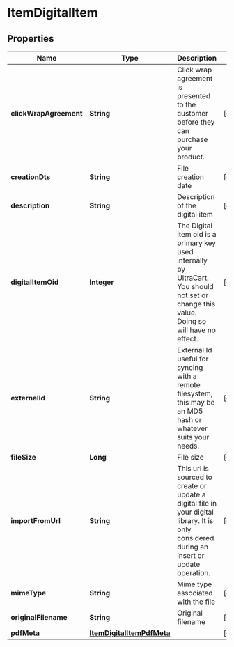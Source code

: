 
# ItemDigitalItem

## Properties
Name | Type | Description | Notes
------------ | ------------- | ------------- | -------------
**clickWrapAgreement** | **String** | Click wrap agreement is presented to the customer before they can purchase your product. |  [optional]
**creationDts** | **String** | File creation date |  [optional]
**description** | **String** | Description of the digital item |  [optional]
**digitalItemOid** | **Integer** | The Digital item oid is a primary key used internally by UltraCart.  You should not set or change this value.  Doing so will have no effect. |  [optional]
**externalId** | **String** | External Id useful for syncing with a remote filesystem, this may be an MD5 hash or whatever suits your needs. |  [optional]
**fileSize** | **Long** | File size |  [optional]
**importFromUrl** | **String** | This url is sourced to create or update a digital file in your digital library.  It is only considered during an insert or update operation. |  [optional]
**mimeType** | **String** | Mime type associated with the file |  [optional]
**originalFilename** | **String** | Original filename |  [optional]
**pdfMeta** | [**ItemDigitalItemPdfMeta**](ItemDigitalItemPdfMeta.md) |  |  [optional]



